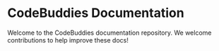 # CodeBuddies Documentation

Welcome to the CodeBuddies documentation repository. We welcome contributions to help improve these docs!
